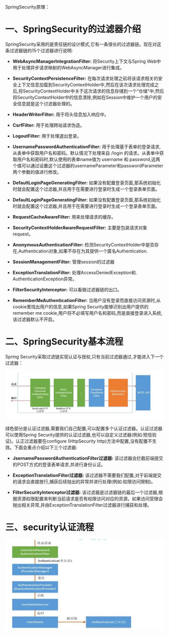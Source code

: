 SpringSecurity原理：

# 一、SpringSecurity的过滤器介绍

SpringSecurity采用的是责任链的设计模式,它有一条很长的过滤器链。现在对这条过滤器链的15个过滤器进行说明:

-  **WebAsyncManagerIntegrationFilter:** 将Security上下文与Spring Web中用于处理异步请求映射的WebAsyncManager进行集成。

- **SecurityContextPersistenceFilter:** 在每次请求处理之前将该请求相关的安全上下文信息加载到SecurityContextHolder中,然后在该次请求处理完成之后,将SecurityContextHolder中关于这次请求的信息存储到一个“仓储"中,然后将SecurityContextHolder中的信息清除,例如在Session中维护一个用户的安全信息就是这个讨滤器处理的。

- **HeaderWriterFilter:** 用于将头信息加入响应中。

- **CsrfFilter:** 用于处理跨站请求伪造。

- **LogoutFilter:** 用于处理退出登录。

- **UsernamePasswordAuthenticationFilter:** 用于处理基于表单的登录请求,从表单中获取用户名和密码。默认情况下处理来自 /login 的请求。从表单中获取用户名和密码时,默认使用的表单name值为 username 和 password,这两个值可以通过设置这个过滤器的usernameParameter和passwordParameter两个参数的值进行修改。

- **DefaultLoginPageGeneratingFilter:** 如果没有配置登录页面,那系统初始化时就会配置这个过滤器,并且用于在需要进行登录时生成一个登录表单页面。

- **DefaultLoginPageGeneratingFilter:** 如果没有配置登录页面,那系统初始化时就会配置这个过滤器,并且用于在需要进行登录时生成一个登录表单页面。

- **RequestCacheAwareFilter:** 用来处理请求的缓存。

- **SecurityContextHolderAwareRequestFilter:** 主要是包装请求对象request。

- **AnonymousAuthenticationFilter:** 检测SecurityContextHolder中是否存在,Authentication对象,如果不存在为其提供一个匿名Authentication.

- **SessionManagementFilter:** 管理session的过滤器

- **ExceptionTranslationFilter:** 处理AccessDeniedException和. AuthenticationException异常。

- **FilterSecurityInterceptor:** 可以看做过滤器链的出口。

- **RememberMeAuthenticationFilter:** 当用户没有登录而直接访问资源时,从cookie里找出用户的信息,如果Spring Security能够识别出用户提供的remember me cookie,用户将不必填写用户名和密码,而是直接登录进入系统,该过滤器默认不开启。


# 二、SpringSecurity基本流程

Spring Security采取过滤链实现认证与授权,只有当前过滤器通过,才能进入下一个过滤器：

![流程图.png](..\a_docs\image\security基本流程.jpg)

绿色部分是认证过滤器,需要我们自己配置,可以配置多个认证过滤器。认证过滤器可以使用Spring Security提供的认证过滤器,也可以自定义过滤器(例如:短信验证)。认正过滤器要在configure (HttpSecurity http)方法中配置,没有配置不生效。下面会重点介绍以下三个过滤器:

- **JsernamePasswordAuthenticationFilter过滤器:** 该过滤器会拦截前端提交的POST方式的登录表单请求,并进行身份认证。

- **ExceptionTranslationFilter过滤器:** 该过滤器不需要我们配置,对于前端提交的请求会直接放行,捕获后续抛出的异常并进行处理(例如:权限访问限制)。

- **FilterSecurityInterceptor过滤器:** 该过滤器是过滤器链的最后一个过滤器,根据资源权限配置来判断当前请求是否有权限访问对应的资源。如果访问受限会抛出相关异常,并由ExceptionTranslationFilter过滤器进行捕获和处理。

# 三、security认证流程

![认证流程.png](..\a_docs\image\security认证流程.jpg)


